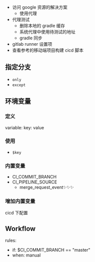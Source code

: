 - 访问 google 资源的解决方案
  - 使用代理
- 代理测试
  - 删除本地的 gradle 缓存
  - 系统代理中使用待测试的地址
  - gradle 同步
- gitlab runner 设置项
- 查看参考的移动端项目构建 cicd 脚本

## 指定分支

- `only`
- `except`

## 环境变量

### 定义

variable:
key: value

### 使用

- `$key`

### 内置变量

- CI_COMMIT_BRANCH
- CI_PIPELINE_SOURCE
  - merge_request_event✨✨✨

### 增加内置变量

cicd 下配置

## Workflow

rules:

- if: $CI_COMMIT_BRANCH == "master"
- when: manual
